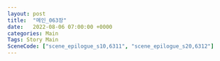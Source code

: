 ```yaml
---
layout: post
title:  "메인_063장"
date:   2022-08-06 07:00:00 +0000
categories: Main
Tags: Story Main
SceneCode: ["scene_epilogue_s10,6311", "scene_epilogue_s20,6312"]
---
```


